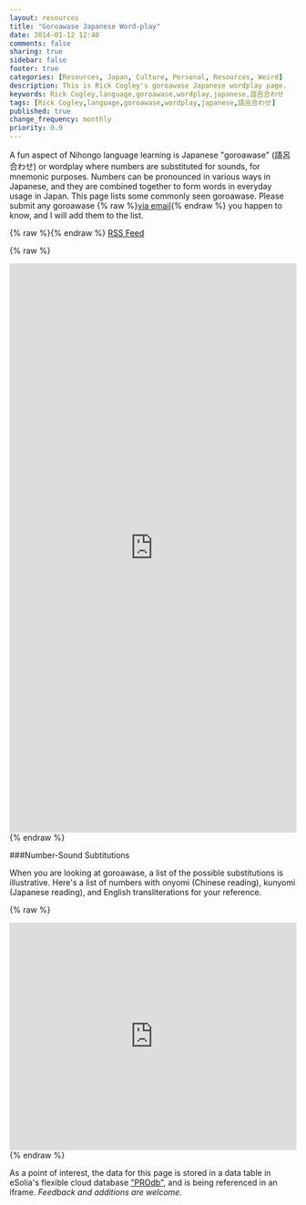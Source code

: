 ```yaml
---
layout: resources
title: "Goroawase Japanese Word-play"
date: 2014-01-12 12:40
comments: false
sharing: true
sidebar: false
footer: true
categories: [Resources, Japan, Culture, Personal, Resources, Weird]
description: This is Rick Cogley's goroawase Japanese wordplay page.
keywords: Rick Cogley,language,goroawase,wordplay,japanese,語呂合わせ
tags: [Rick Cogley,language,goroawase,wordplay,japanese,語呂合わせ]
published: true
change_frequency: monthly
priority: 0.9
---
```

A fun aspect of Nihongo language learning is Japanese "goroawase" (語呂合わせ) or wordplay where numbers are substituted for sounds, for mnemonic purposes. Numbers can be pronounced in various ways in Japanese, and they are combined together to form words in everyday usage in Japan. This page lists some commonly seen goroawase. Please submit any goroawase {% raw %}<a href="mailto:rick@cogley.info?subject=Goroawase Submission for Rick Cogley Central">via email</a>{% endraw %} you happen to know, and I will add them to the list. 

{% raw %}<i class="icon-rss-sign"></i>{% endraw %} [RSS Feed](https://pro.dbflex.net/secure/db/15331/rss.ashx?view=1279723&user=6ba3496348c34ba9b54cab34d684ad5d)

{% raw %} 
<iframe width='100%' height='1000' frameborder='0' allowtransparency='true' scrolling='yes' src='https://pro.dbflex.net/secure/embedded/db/15331/view.aspx?id=1279723'></iframe>
{% endraw %}

###Number-Sound Subtitutions

When you are looking at goroawase, a list of the possible substitutions is illustrative. Here's a list of numbers with onyomi (Chinese reading), kunyomi (Japanese reading), and English transliterations for your reference. 

{% raw %}
<iframe width='100%' height='400' frameborder='0' allowtransparency='true' scrolling='yes' src='https://pro.dbflex.net/secure/embedded/db/15331/view.aspx?id=1280356'></iframe>
{% endraw %}

As a point of interest, the data for this page is stored in a data table in eSolia's flexible cloud database ["PROdb"](http://www.esolia.com/prodb), and is being referenced in an iframe. _Feedback and additions are welcome._ 
